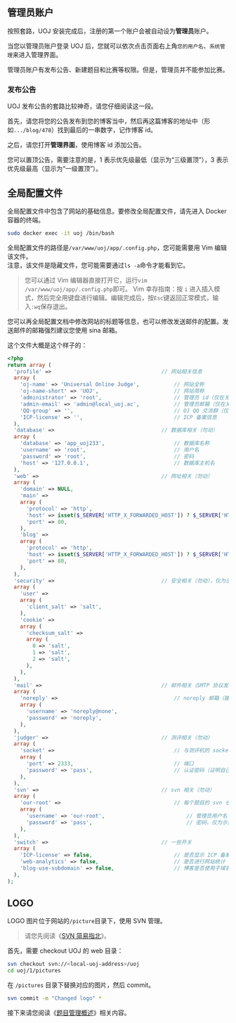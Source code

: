 ## 管理员账户

按照套路，UOJ 安装完成后，注册的第一个账户会被自动设为**管理员**账户。

当您以管理员账户登录 UOJ 后，您就可以依次点击页面右上角`您的用户名`、`系统管理`来进入管理界面。

管理员账户有发布公告、新建题目和比赛等权限。但是，管理员并不能参加比赛。

### 发布公告
UOJ 发布公告的套路比较神奇，请您仔细阅读这一段。

首先，请您将您的公告发布到您的博客当中，然后再这篇博客的地址中（形如`.../blog/478`）找到最后的一串数字，记作博客 id。

之后，请您打开**管理界面**，使用博客 id 添加公告。

您可以置顶公告，需要注意的是，1 表示优先级最低（显示为“三级置顶”），3 表示优先级最高（显示为“一级置顶”）。

## 全局配置文件

全局配置文件中包含了网站的基础信息。要修改全局配置文件，请先进入 Docker 容器的终端。

```sh
sudo docker exec -it uoj /bin/bash
```

全局配置文件的路径是`/var/www/uoj/app/.config.php`，您可能需要用 Vim 编辑该文件。  
注意，该文件是隐藏文件，您可能需要通过`ls -a`命令才能看到它。

> 您可以通过 Vim 编辑器直接打开它，运行`vim /var/www/uoj/app/.config.php`即可。
> Vim 幸存指南：按 `i` 进入插入模式，然后完全用键盘进行编辑。编辑完成后，按`Esc`键返回正常模式，输入`:wq`保存退出。

您可以再全局配置文档中修改网站的标题等信息，也可以修改发送邮件的配置。发送邮件的邮箱强烈建议您使用 sina 邮箱。

这个文件大概是这个样子的：

```php
<?php
return array (
  'profile' =>                                   // 网站相关信息
  array (
    'oj-name' => 'Universal Online Judge',           // 网站全称
    'oj-name-short' => 'UOJ',                        // 网站简称
    'administrator' => 'root',                       // 管理员 id（仅在关于中显示）
    'admin-email' => 'admin@local_uoj.ac',           // 管理员邮箱（仅在关于中显示）
    'QQ-group' => '',                                // OJ QQ 交流群（仅在关于中显示）
    'ICP-license' => '',                             // ICP 备案信息
  ),
  'database' =>                                  // 数据库相关（勿动）
  array (
    'database' => 'app_uoj233',                      // 数据库名称
    'username' => 'root',                            // 用户名
    'password' => 'root',                            // 密码
    'host' => '127.0.0.1',                           // 数据库主机名
  ),
  'web' =>                                       // 网址相关（勿动）
  array (
    'domain' => NULL,
    'main' =>
    array (
      'protocol' => 'http',
      'host' => isset($_SERVER['HTTP_X_FORWARDED_HOST']) ? $_SERVER['HTTP_X_FORWARDED_HOST'] : (isset($_SERVER['HTTP_HOST']) ? $_SERVER['HTTP_HOST'] : ''),
      'port' => 80,
    ),
    'blog' =>
    array (
      'protocol' => 'http',
      'host' => isset($_SERVER['HTTP_X_FORWARDED_HOST']) ? $_SERVER['HTTP_X_FORWARDED_HOST'] : (isset($_SERVER['HTTP_HOST']) ? $_SERVER['HTTP_HOST'] : ''),
      'port' => 80,
    ),
  ),
  'security' =>                                  // 安全相关（勿动），仅为示例
  array (
    'user' =>
    array (
      'client_salt' => 'salt',
    ),
    'cookie' =>
    array (
      'checksum_salt' =>
      array (
        0 => 'salt',
        1 => 'salt',
        2 => 'salt',
      ),
    ),
  ),
  'mail' =>                                      // 邮件相关（SMTP 协议发送）
  array (
    'noreply' =>                                     // noreply 邮箱（建议使用 sina 邮箱）
    array (
      'username' => 'noreply@none',
      'password' => 'noreply',
    ),
  ),
  'judger' =>                                    // 测评相关（勿动）
  array (
    'socket' =>                                      // 与测评机的 socket 服务器通讯的设置
    array (
      'port' => 2333,                                // 端口
      'password' => 'pass',                          // 认证密码（证明自己 UOJ 服务器），仅为示例
    ),
  ),
  'svn' =>                                       // svn 相关（勿动）
  array (
    'our-root' =>                                    // 每个题目的 svn 仓库自带的仓库管理员
    array (
      'username' => 'our-root',                          // 管理员用户名
      'password' => 'pass',                              // 密码，仅为示例
    ),
  ),
  'switch' =>                                    // 一些开关
  array (
    'ICP-license' => false,                          // 是否显示 ICP 备案信息（默认为否）
    'web-analytics' => false,                        // 是否进行网站统计（默认为否，记 uoj.ac 名下，想统计自己的得改代码）
    'blog-use-subdomain' => false,                   // 博客是否使用子域名（默认为否，不建议使用）
  ),
);
```

## LOGO

LOGO 图片位于网站的`/picture`目录下，使用 SVN 管理。

> 请您先阅读《[SVN 简易指北](https://universaloj.github.io/post/简易svn指北.html)》。

首先，需要 checkout UOJ 的 web 目录：
```sh
svn checkout svn://<local-uoj-address>/uoj
cd uoj/1/pictures
```

在 `/pictures` 目录下替换对应的图片，然后 commit。

```sh
svn commit -m "Changed logo" *
```

接下来请您阅读《[题目管理概述](https://universaloj.github.io/post/题目管理概述.html)》相关内容。